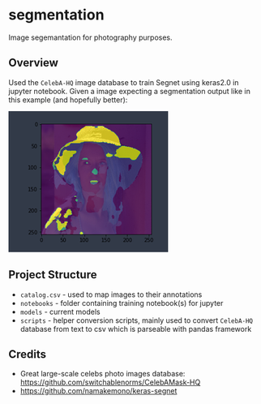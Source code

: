 # segmentation

Image segemantation for photography purposes.

## Overview

Used the `CelebA-HQ` image database to train Segnet using keras2.0 in jupyter notebook. Given a image expecting a segmentation
output like in this example (and hopefully better):

![katri-segmentation-example](doc/katri-segmented.png)

## Project Structure

* `catalog.csv` - used to map images to their annotations
* `notebooks` - folder containing training notebook(s) for jupyter
* `models` - current models
* `scripts` - helper conversion scripts, mainly used to convert `CelebA-HQ` database from text to csv which is parseable with pandas framework

## Credits

 * Great large-scale celebs photo images database: https://github.com/switchablenorms/CelebAMask-HQ
 * https://github.com/namakemono/keras-segnet
